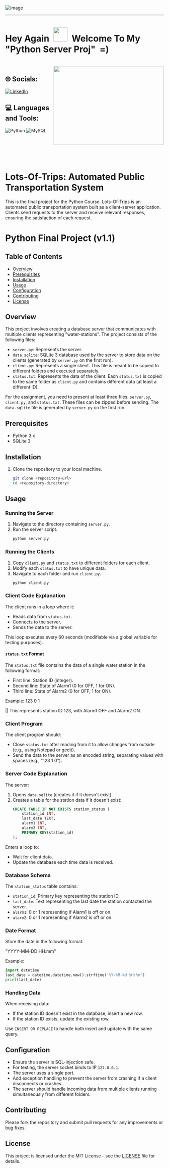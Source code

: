 

![image](https://github.com/IftachZilcaPaz/ci_cd_github_action_aws/assets/151572520/c4b1a850-020a-42af-942a-37f0a8796a49)

---

<p>
<h1> Hey Again &nbsp;<img src="https://raw.githubusercontent.com/MartinHeinz/MartinHeinz/master/wave.gif" height="45" width="45"/>&nbsp;&nbsp;Welcome To My "Python Server Proj" &nbsp;=)</h1>
</p>
<br/>

<img src="https://cdn.hashnode.com/res/hashnode/image/upload/v1689486594104/0883007c-df25-4d04-90f9-16a033cece42.gif" align="right" height="250" width="350" />


 <!--- ## 🔗 Links
[![portfolio](https://img.shields.io/badge/my_portfolio-000?style=for-the-badge&logo=ko-fi&logoColor=white)](https://katherineoelsner.com/)
[![linkedin](https://img.shields.io/badge/linkedin-0A66C2?style=for-the-badge&logo=linkedin&logoColor=white)](https://www.linkedin.com/)
[![twitter](https://img.shields.io/badge/twitter-1DA1F2?style=for-the-badge&logo=twitter&logoColor=white)](https://twitter.com/)
--->

## 🌐 Socials:
[![LinkedIn](https://img.shields.io/badge/LinkedIn-%230077B5.svg?logo=linkedin&logoColor=white)](https://www.linkedin.com/in/iftach-z-19931491/) 
<!---
<img align="center" src="https://raw.githubusercontent.com/rahuldkjain/github-profile-readme-generator/master/src/images/icons/Social/linked-in-alt.svg" alt="https://www.linkedin.com/in/iftach-z-19931491/" height="30" width="40" />
--->

## 💻 Languages and Tools:

![Python](https://img.shields.io/badge/python-3670A0?style=flat&logo=python&logoColor=ffdd54) ![MySQL](https://img.shields.io/badge/mysql-%2300000f.svg?style=flat&logo=mysql&logoColor=white)


<br/><br/><br/><br/>
# Lots-Of-Trips: Automated Public Transportation System

This is the final project for the Python Course. Lots-Of-Trips is an automated public transportation system built as a client-server application. Clients send requests to the server and receive relevant responses, ensuring the satisfaction of each request.

# Python Final Project (v1.1)

## Table of Contents

- [Overview](#overview)
- [Prerequisites](#prerequisites)
- [Installation](#installation)
- [Usage](#usage)
- [Configuration](#configuration)
- [Contributing](#contributing)
- [License](#license)

## Overview
This project involves creating a database server that communicates with multiple clients representing "water-stations". The project consists of the following files:
- `server.py`: Represents the server.
- `data.sqlite`: SQLite 3 database used by the server to store data on the clients (generated by `server.py` on the first run).
- `client.py`: Represents a single client. This file is meant to be copied to different folders and executed separately.
- `status.txt`: Represents the data of the client. Each `status.txt` is copied to the same folder as `client.py` and contains different data (at least a different ID).

For the assignment, you need to present at least three files: `server.py`, `client.py`, and `status.txt`. These files can be zipped before sending. The `data.sqlite` file is generated by `server.py` on the first run.

## Prerequisites
- Python 3.x
- SQLite 3

## Installation
1. Clone the repository to your local machine.
   ```bash
   git clone <repository-url>
   cd <repository-directory>


## Usage

### Running the Server
1. Navigate to the directory containing `server.py`.
2. Run the server script.
   ```bash
   python server.py
   ```
### Running the Clients
1. Copy `client.py` and `status.txt` to different folders for each client.
2. Modify each `status.txt` to have unique data.
3. Navigate to each folder and run `client.py`.
   ```bash
   python client.py
   ```

### Client Code Explanation
The client runs in a loop where it:
- Reads data from `status.txt`.
- Connects to the server.
- Sends the data to the server.

This loop executes every 60 seconds (modifiable via a global variable for testing purposes).

#### `status.txt` Format
The `status.txt` file contains the data of a single water station in the following format:
- First line: Station ID (integer).
- Second line: State of Alarm1 (0 for OFF, 1 for ON).
- Third line: State of Alarm2 (0 for OFF, 1 for ON).

Example:
123
0
1

|| This represents station ID 123, with Alarm1 OFF and Alarm2 ON.


### Client Program
The client program should:
- Close `status.txt` after reading from it to allow changes from outside (e.g., using Notepad or gedit).
- Send the data to the server as an encoded string, separating values with spaces (e.g., "123 1 0").

### Server Code Explanation
The server:
1. Opens `data.sqlite` (creates it if it doesn't exist).
2. Creates a table for the station data if it doesn't exist:
   ```sql
   CREATE TABLE IF NOT EXISTS station_status (
       station_id INT,
       last_date TEXT,
       alarm1 INT,
       alarm2 INT,
       PRIMARY KEY(station_id)
   );
   ```

Enters a loop to:
- Wait for client data.
- Update the database each time data is received.

### Database Schema
The `station_status` table contains:
- `station_id`: Primary key representing the station ID.
- `last_date`: Text representing the last date the station contacted the server.
- `alarm1`: 0 or 1 representing if Alarm1 is off or on.
- `alarm2`: 0 or 1 representing if Alarm2 is off or on.

### Date Format
Store the date in the following format:

"YYYY-MM-DD HH:mm"

Example:
```python
import datetime
last_date = datetime.datetime.now().strftime('%Y-%M-%d %H:%m')
print(last_date)
```

### Handling Data
When receiving data:
- If the station ID doesn't exist in the database, insert a new row.
- If the station ID exists, update the existing row.

Use `INSERT OR REPLACE` to handle both insert and update with the same query.

## Configuration
- Ensure the server is SQL-injection safe.
- For testing, the server socket binds to IP `127.0.0.1`.
- The server uses a single port.
- Add exception handling to prevent the server from crashing if a client disconnects or crashes.
- The server should handle incoming data from multiple clients running simultaneously from different folders.

## Contributing
Please fork the repository and submit pull requests for any improvements or bug fixes.

## License
This project is licensed under the MIT License - see the [LICENSE](LICENSE) file for details.

